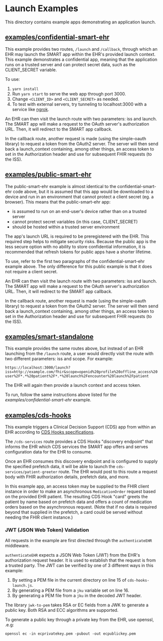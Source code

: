 # Launch Examples

This directory contains example apps demonstrating an application
launch.

## [examples/confidential-smart-ehr](./confidential-smart-ehr)

This example provides two routes, `/launch` and `/callback`, through
which an EHR may launch the SMART app within the EHR's provided launch
context. This example demonstrates a confidential app, meaning that the
application runs on a trusted server and can protect secret data, such
as the CLIENT_SECRET variable.

To use:
1. `yarn install`
2. Run `yarn start` to serve the web app through port 3000.
3. Change `<CLIENT_ID>` and `<CLIENT_SECRET>` as needed.
4. To test with external servers, try tunneling to localhost:3000 with a
   service like [ngrok](http://ngrok.com/).

An EHR can then visit the launch route with two parameters: iss and
launch. The SMART app will make a request to the OAuth server's
authorization URL. Then, it will redirect to the SMART app callback.

In the callback route, another request is made (using the simple-oauth
library) to request a token from the OAuth2 server. The server will then
send back a launch_context containing, among other things, an access
token to set in the Authorization header and use for subsequent FHIR
requests (to the ISS).

## [examples/public-smart-ehr](./public-smart-ehr)

The public-smart-ehr example is almost identical to the
confidential-smart-ehr code above, but it is assumed that this app would
be downloaded to a device and run in an environment that cannot protect
a client secret (eg. a browser). This means that the public-smart-ehr
app:

  - is assumed to run on an end-user's device rather than on a trusted
    server
  - cannot protect secret variables (in this case, CLIENT_SECRET)
  - should be hosted within a trusted server environment

The app's launch URL is required to be preregistered with the EHR. This
required step helps to mitigate security risks. Because the public app
is the less secure option with no ability to store confidential
information, it is recommended that refresh tokens for public apps have
a shorter lifetime.   

To use, refer to the first two paragraphs of the confidential-smart-ehr
example above. The only difference for this public example is that it
does not require a client secret.

An EHR can then visit the launch route with two parameters: iss and
launch. The SMART app will make a request to the OAuth server's
authorization URL. Then, it will redirect to the SMART app callback.

In the callback route, another request is made (using the simple-oauth
library) to request a token from the OAuth2 server. The server will then
send back a launch_context containing, among other things, an access
token to set in the Authorization header and use for subsequent FHIR
requests (to the ISS).

## [examples/smart-standalone](./smart-standalone)

This example provides the same routes above, but instead of an EHR
launching from the `/launch` route, a user would directly visit the
route with two different parameters: iss and scope. For example:

`https://localhost:3000/launch?iss=http://example.com/fhir&scope=openid%20profile%20offline_access%20user%2F*.*%20patient%2F*.*%20launch%2Fencounter%20launch%2Fpatient`

The EHR will again then provide a launch context and access token.

To run, follow the same instructions above listed for the
*examples/confidential-smart-ehr* example.

## [examples/cds-hooks](./cds-hooks)

This example triggers a Clinical Decision Support (CDS) app from within
an EHR according to [CDS Hooks
specifications](https://cds-hooks.org/specification/1.0/).

The `/cds-services` route provides a CDS Hooks "discovery endpoint" that
informs the EHR which CDS services the SMART app offers and serves
configuration data for the EHR to consume.

Once an EHR consumes this discovery endpoint and is configured to supply
the specified prefetch data, it will be able to launch the
`cds-services/patient-greeter` route. The EHR would post to this route a
request body with FHIR authorization details, prefetch data, and more.

In this example app, an access token may be supplied to the FHIR client
instance in order to make an asynchronous `MedicationOrder` request
based on the provided EHR patient. The resulting CDS Hook "card" greets
the patient by name based on prefetch data and offers a count of
medication orders based on the asynchronous request. (Note that if no
data is required beyond that supplied in the prefetch, a card could be
served without needing the FHIR client instance.)

### JWT (JSON Web Token) Validation

All requests in the example are first directed through the
`authenticateEHR` middleware.

`authenticateEHR` expects a JSON Web Token (JWT) from the EHR's
authorization request header. It is used to establish that the request
is from a trusted party. The JWT can be verified by one of 3 different
ways in this example:

  1) By setting a PEM file in the current directory on line 15 of
     `cds-hooks-launch.js`.
  2) By generating a PEM file from a `jku` variable set on line 16.
  3) By generating a PEM file from a `jku` in the decoded JWT header.

The library `jwk-to-pem` takes RSA or EC fields from a JWK to generate a
public key. Both RSA and ECC algorithms are supported.

To generate a public key through a private key from the EHR, use
openssl, .e.g:

`openssl ec -in ecprivatekey.pem -pubout -out ecpublickey.pem`
